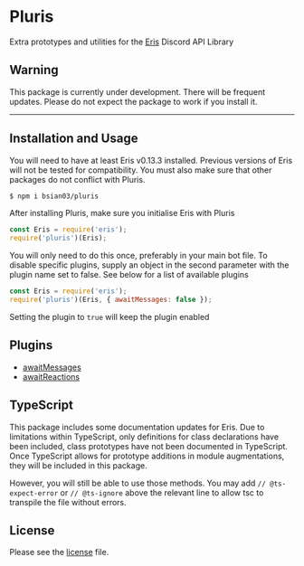 Pluris
======

Extra prototypes and utilities for the [Eris](https://npmjs.com/package/eris) Discord API Library

Warning
-------
This package is currently under development. There will be frequent updates. Please do not expect the package to work if you install it.

---
Installation and Usage
----------------------
You will need to have at least Eris v0.13.3 installed. Previous versions of Eris will not be tested for compatibility. You must also make sure that other packages do not conflict with Pluris.

```sh
$ npm i bsian03/pluris
```
After installing Pluris, make sure you initialise Eris with Pluris
```js
const Eris = require('eris');
require('pluris')(Eris);
```
You will only need to do this once, preferably in your main bot file. To disable specific plugins, supply an object in the second parameter with the plugin name set to false. See below for a list of available plugins
```js
const Eris = require('eris');
require('pluris')(Eris, { awaitMessages: false });
```
Setting the plugin to `true` will keep the plugin enabled

Plugins
-------
- [awaitMessages](docs/awaitMessages)
- [awaitReactions](docs/awaitReactions)

TypeScript
----------
This package includes some documentation updates for Eris. Due to limitations within TypeScript, only definitions for class declarations have been included, class prototypes have not been documented in TypeScript. Once TypeScript allows for prototype additions in module augmentations, they will be included in this package.

However, you will still be able to use those methods. You may add `// @ts-expect-error` or `// @ts-ignore` above the relevant line to allow tsc to transpile the file without errors.

License
-------
Please see the [license](LICENSE) file. 
